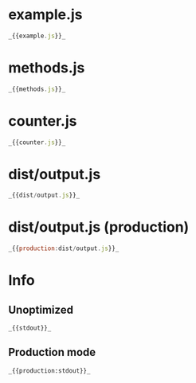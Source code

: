 # example.js

```javascript
_{{example.js}}_
```

# methods.js

```javascript
_{{methods.js}}_
```

# counter.js

```javascript
_{{counter.js}}_
```

# dist/output.js

```javascript
_{{dist/output.js}}_
```

# dist/output.js (production)

```javascript
_{{production:dist/output.js}}_
```

# Info

## Unoptimized

```
_{{stdout}}_
```

## Production mode

```
_{{production:stdout}}_
```
